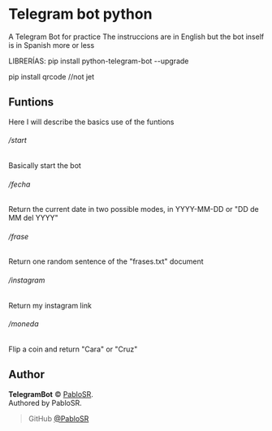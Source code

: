 # Telegram bot python
A Telegram Bot for practice 
The instruccions are in English but the bot inself is in Spanish more or less


LIBRERÍAS:
pip install python-telegram-bot --upgrade

pip install qrcode  //not jet

## Funtions
Here I will describe the basics use of the funtions

###### /start
Basically start the bot

###### /fecha
Return the current date in two possible modes, in YYYY-MM-DD or "DD de MM del YYYY" 

###### /frase
Return one random sentence of the "frases.txt" document 

###### /instagram
Return my instagram link

###### /moneda
Flip a coin and return "Cara" or "Cruz"


## Author

**TelegramBot** © [PabloSR](https://github.com/PabloSR06).  
Authored by PabloSR.

> GitHub [@PabloSR](https://github.com/PabloSR06)